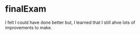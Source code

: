 # finalExam
I felt I could have done better but, I learned that I still ahve lots of improvements to make.
